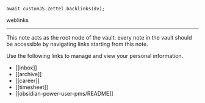
```dataviewjs
await customJS.Zettel.backlinks(dv);
```
weblinks 
___
This note acts as the root node of the vault: every note in the vault should be accessible by navigating links starting from this note.

Use the following links to manage and view your personal information.

- [[inbox]]
- [[archive]]
- [[career]]
- [[timesheet]]
- [[obsidian-power-user-pms/README]]
